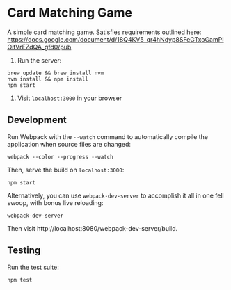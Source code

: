 # Card Matching Game

A simple card matching game. Satisfies requirements outlined here: https://docs.google.com/document/d/18Q4KV5_qr4hNdyp8SFeGTxoGamPIOitVrFZdQA_gfd0/pub

1. Run the server:

  ```
  brew update && brew install nvm
  nvm install && npm install
  npm start
  ```

1. Visit `localhost:3000` in your browser

## Development

Run Webpack with the `--watch` command to automatically compile the application when source files are changed:
```
webpack --color --progress --watch
```

Then, serve the build on `localhost:3000`:
```
npm start
```

Alternatively, you can use `webpack-dev-server` to accomplish it all in one fell swoop, with bonus live reloading:
```
webpack-dev-server
```

Then visit http://localhost:8080/webpack-dev-server/build.

## Testing

Run the test suite:
```
npm test
```
